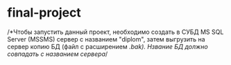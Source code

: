 # final-project
/*Чтобы запустить данный проект, необходимо создать в СУБД MS SQL Server (MSSMS) сервер с названием "diplom", затем выгрузить на сервер копию БД (файл с расширением *.bak). Нзвание БД должно совпадать с названием сервера*/
